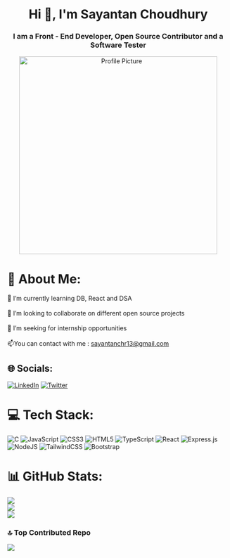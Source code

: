 <h1 align="center">Hi 👋, I'm Sayantan Choudhury</h1>
<h3 align="center">I am a Front - End Developer, Open Source Contributor and a Software Tester</h3>


<p align="center">
  <img src="https://camo.githubusercontent.com/c1dcb74cc1c1835b1d716f5051499a2814c683c806b15f04b0eba492863703e9/68747470733a2f2f63646e2e6472696262626c652e636f6d2f75736572732f3733303730332f73637265656e73686f74732f363538313234332f6176656e746f2e676966" width="450" alt="Profile Picture"/>
</p>


# 💫 About Me:
🌱 I’m currently learning DB, React and DSA<br><br>👯 I’m looking to collaborate on different open source projects<br><br>🤝 I’m seeking for internship opportunities<br><br>📫You can contact with me : sayantanchr13@gmail.com


## 🌐 Socials:
[![LinkedIn](https://img.shields.io/badge/LinkedIn-%230077B5.svg?logo=linkedin&logoColor=white)](https://linkedin.com/in/sayantan-choudhury) [![Twitter](https://img.shields.io/badge/Twitter-%231DA1F2.svg?logo=Twitter&logoColor=white)](https://twitter.com/sayantanchr13) 

# 💻 Tech Stack:
![C](https://img.shields.io/badge/c-%2300599C.svg?style=for-the-badge&logo=c&logoColor=white) ![JavaScript](https://img.shields.io/badge/javascript-%23323330.svg?style=for-the-badge&logo=javascript&logoColor=%23F7DF1E) ![CSS3](https://img.shields.io/badge/css3-%231572B6.svg?style=for-the-badge&logo=css3&logoColor=white) ![HTML5](https://img.shields.io/badge/html5-%23E34F26.svg?style=for-the-badge&logo=html5&logoColor=white) ![TypeScript](https://img.shields.io/badge/typescript-%23007ACC.svg?style=for-the-badge&logo=typescript&logoColor=white) ![React](https://img.shields.io/badge/react-%2320232a.svg?style=for-the-badge&logo=react&logoColor=%2361DAFB) ![Express.js](https://img.shields.io/badge/express.js-%23404d59.svg?style=for-the-badge&logo=express&logoColor=%2361DAFB) ![NodeJS](https://img.shields.io/badge/node.js-6DA55F?style=for-the-badge&logo=node.js&logoColor=white) ![TailwindCSS](https://img.shields.io/badge/tailwindcss-%2338B2AC.svg?style=for-the-badge&logo=tailwind-css&logoColor=white) ![Bootstrap](https://img.shields.io/badge/bootstrap-%23563D7C.svg?style=for-the-badge&logo=bootstrap&logoColor=white)
# 📊 GitHub Stats:
![](https://github-readme-stats.vercel.app/api?username=Sch476&theme=radical&hide_border=false&include_all_commits=false&count_private=false)<br/>
![](https://github-readme-streak-stats.herokuapp.com/?user=Sch476&theme=radical&hide_border=false)<br/>
![](https://github-readme-stats.vercel.app/api/top-langs/?username=Sch476&theme=radical&hide_border=false&include_all_commits=false&count_private=false&layout=compact)

### 🔝 Top Contributed Repo
![](https://github-contributor-stats.vercel.app/api?username=Sch476&limit=5&theme=radical&combine_all_yearly_contributions=true)


<!-- Proudly created with GPRM ( https://gprm.itsvg.in ) -->
